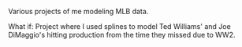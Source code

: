 Various projects of me modeling MLB data.


What if: Project where I used splines to model Ted Williams' and Joe DiMaggio's hitting production from the time they missed due to WW2. 
